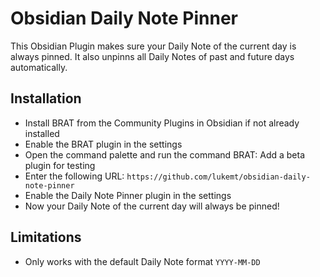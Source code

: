 # Obsidian Daily Note Pinner

This Obsidian Plugin makes sure your Daily Note of the current day is always pinned. It also unpinns all Daily Notes of past and future days automatically.

## Installation

-   Install BRAT from the Community Plugins in Obsidian if not already installed
-   Enable the BRAT plugin in the settings
-   Open the command palette and run the command BRAT: Add a beta plugin for testing
-   Enter the following URL: `https://github.com/lukemt/obsidian-daily-note-pinner`
-   Enable the Daily Note Pinner plugin in the settings
-   Now your Daily Note of the current day will always be pinned!

## Limitations

-   Only works with the default Daily Note format `YYYY-MM-DD`
